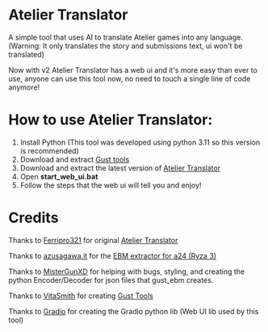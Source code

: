 # Atelier Translator
A simple tool that uses AI to translate Atelier games into any language. (Warning: It only translates the story and submissions text, ui won't be translated) 

Now with v2 Atelier Translator has a web ui and it's more easy than ever to use, anyone can use this tool now, no need to touch a single line of code anymore!  

# How to use Atelier Translator:
1. Install Python (This tool was developed using python 3.11 so this version is recommended)
2. Download and extract [Gust tools](https://github.com/VitaSmith/gust_tools/releases)
3. Download and extract the latest version of [Atelier Translator](https://github.com/Ferripro321/Atelier-Translator/releases)
4. Open **start_web_ui.bat**
5. Follow the steps that the web ui will tell you and enjoy!

# Credits
Thanks to [Ferripro321](https://github.com/Ferripro321) for original [Atelier Translator](https://github.com/Ferripro321/Atelier-Translator)

Thanks to [azusagawa.it](https://github.com/Azusagawa-it) for the [EBM extractor for a24 (Ryza 3)](https://github.com/Azusagawa-it/a24_ebm)

Thanks to [MisterGunXD](https://github.com/MisterGunXD) for helping with bugs, styling, and creating the python Encoder/Decoder for json files that gust_ebm creates.

Thanks to [VitaSmith](https://github.com/VitaSmith) for creating [Gust Tools](https://github.com/VitaSmith/gust_tools)

Thanks to [Gradio](https://github.com/gradio-app) for creating the Gradio python lib (Web UI lib used by this tool)

